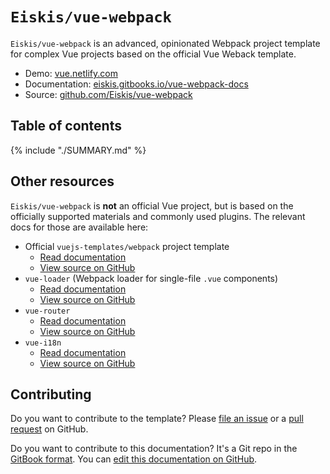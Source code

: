 
# `Eiskis/vue-webpack`

`Eiskis/vue-webpack` is an advanced, opinionated Webpack project template for complex Vue projects based on the official Vue Weback template.

- Demo: [vue.netlify.com](https://vue.netlify.com/)
- Documentation: [eiskis.gitbooks.io/vue-webpack-docs](https://eiskis.gitbooks.io/vue-webpack-docs/)
- Source: [github.com/Eiskis/vue-webpack](https://github.com/Eiskis/vue-webpack)

## Table of contents

{% include "./SUMMARY.md" %}

## Other resources

`Eiskis/vue-webpack` is **not** an official Vue project, but is based on the officially supported materials and commonly used plugins. The relevant docs for those are available here:

- Official `vuejs-templates/webpack` project template
	- [Read documentation](http://vuejs-templates.github.io/webpack/)
	- [View source on GitHub](https://github.com/vuejs-templates/webpack)
- `vue-loader` (Webpack loader for single-file `.vue` components)
	- [Read documentation](http://vuejs.github.io/vue-loader/en/)
	- [View source on GitHub](https://github.com/vuejs/vue-loader)
- `vue-router`
	- [Read documentation](https://router.vuejs.org/en/)
	- [View source on GitHub](https://github.com/vuejs/vue-router)
- `vue-i18n`
	- [Read documentation](https://kazupon.github.io/vue-i18n/en/)
	- [View source on GitHub](https://github.com/kazupon/vue-i18n)

## Contributing

Do you want to contribute to the template? Please [file an issue](https://github.com/Eiskis/vue-webpack/issues) or a [pull request](https://github.com/Eiskis/vue-webpack/pulls) on GitHub.

Do you want to contribute to this documentation? It's a Git repo in the [GitBook format](https://toolchain.gitbook.com/structure.html). You can [edit this documentation on GitHub](https://github.com/Eiskis/vue-webpack-docs).
